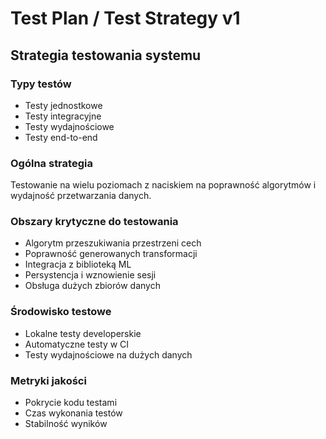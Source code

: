 # Test Plan / Test Strategy v1
## Strategia testowania systemu

### Typy testów
- Testy jednostkowe
- Testy integracyjne
- Testy wydajnościowe
- Testy end-to-end

### Ogólna strategia
Testowanie na wielu poziomach z naciskiem na poprawność algorytmów i wydajność przetwarzania danych.

### Obszary krytyczne do testowania
- Algorytm przeszukiwania przestrzeni cech
- Poprawność generowanych transformacji
- Integracja z biblioteką ML
- Persystencja i wznowienie sesji
- Obsługa dużych zbiorów danych

### Środowisko testowe
- Lokalne testy developerskie
- Automatyczne testy w CI
- Testy wydajnościowe na dużych danych

### Metryki jakości
- Pokrycie kodu testami
- Czas wykonania testów
- Stabilność wyników